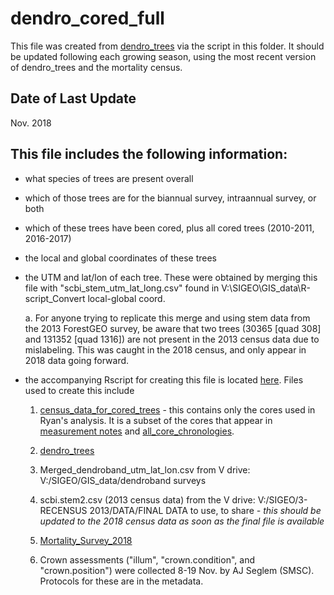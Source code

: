# dendro_cored_full

This file was created from [dendro_trees](https://github.com/SCBI-ForestGEO/Dendrobands/blob/master/data/dendro_trees.csv) via the script in this folder. It should be updated following each growing season, using the most recent version of dendro_trees and the mortality census.

## Date of Last Update

Nov. 2018

## This file includes the following information:

- what species of trees are present overall

- which of those trees are for the biannual survey, intraannual survey, or both

- which of these trees have been cored, plus all cored trees (2010-2011, 2016-2017)

- the local and global coordinates of these trees

- the UTM and lat/lon of each tree. These were obtained by merging this file with "scbi_stem_utm_lat_long.csv" found in V:\SIGEO\GIS_data\R-script_Convert local-global coord.

    a. For anyone trying to replicate this merge and using stem data from the 2013 ForestGEO survey, be aware that two trees (30365 [quad 308] and 131352 [quad 1316]) are not present in the 2013 census data due to mislabeling. This was caught in the 2018 census, and only appear in 2018 data going forward.

- the accompanying Rscript for creating this file is located [here](https://github.com/SCBI-ForestGEO/Dendrobands/blob/master/Rscripts/cored_trees.R). Files used to create this include
    1. [census_data_for_cored_trees](https://github.com/EcoClimLab/climate_sensitivity_cores/blob/master/data/census_data_for_cored_trees.csv) - this contains only the cores used in Ryan's analysis. It is a subset of the cores that appear in [measurement notes](https://github.com/SCBI-ForestGEO/SCBI-ForestGEO-Data_private/tree/master/tree_cores/chronologies) and [all_core_chronologies](https://github.com/SCBI-ForestGEO/SCBI-ForestGEO-Data_private/tree/master/tree_cores/all_cross-dated_data).
    
    2. [dendro_trees](https://github.com/SCBI-ForestGEO/Dendrobands/blob/master/data/dendro_trees.csv)
    
    3. Merged_dendroband_utm_lat_lon.csv from V drive: V:/SIGEO/GIS_data/dendroband surveys
    
    4. scbi.stem2.csv (2013 census data) from the V drive: V:/SIGEO/3-RECENSUS 2013/DATA/FINAL DATA to use, to share
    *- this should be updated to the 2018 census data as soon as the final file is available*
    
    5. [Mortality_Survey_2018](https://github.com/EcoClimLab/SCBI-ForestGEO-Data_private/blob/master/SCBI_mortality/raw%20data/Mortality_Survey_2018.csv)
    
    6. Crown assessments ("illum", "crown.condition", and "crown.position") were collected 8-19 Nov. by AJ Seglem (SMSC). Protocols for these are in the metadata.
